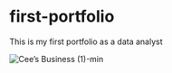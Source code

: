 # first-portfolio
This is my first portfolio as a data analyst

![Cee’s Business (1)-min](https://github.com/user-attachments/assets/2d81915d-d6fd-4564-9d59-29ac1b3616a0)
